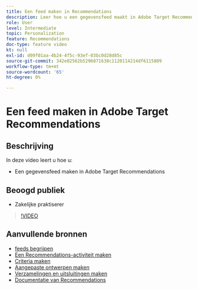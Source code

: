 ```yaml
---
title: Een feed maken in Recommendations
description: Leer hoe u een gegevensfeed maakt in Adobe Target Recommendations
role: User
level: Intermediate
topic: Personalization
feature: Recommendations
doc-type: feature video
kt: null
exl-id: d09f01aa-4b24-4f5c-93ef-03bc0d28d85c
source-git-commit: 342e02562b5296871638c1120114214df6115809
workflow-type: tm+mt
source-wordcount: '65'
ht-degree: 0%

---
```


# Een feed maken in Adobe Target Recommendations

## Beschrijving

In deze video leert u hoe u:

* Een gegevensfeed maken in Adobe Target Recommendations

## Beoogd publiek

* Zakelijke praktiserer

>[!VIDEO](https://video.tv.adobe.com/v/27696?quality=12)

## Aanvullende bronnen

* [feeds begrijpen](understanding-feeds.md)
* [Een Recommendations-activiteit maken](create-a-recommendations-activity.md)
* [Criteria maken](create-criteria.md)
* [Aangepaste ontwerpen maken](create-custom-designs.md)
* [Verzamelingen en uitsluitingen maken](create-collections-and-exclusions.md)
* [ Documentatie van Recommendations ](https://experienceleague.adobe.com/docs/target/using/recommendations/recommendations.html?lang=en)
